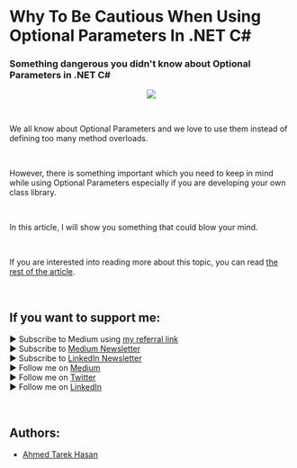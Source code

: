 <link rel="canonical" href="https://www.developmentsimplyput.com/post/dangers-of-using-optional-parameters-in-net-c" />

# Why To Be Cautious When Using Optional Parameters In .NET C#
### Something dangerous you didn't know about Optional Parameters in .NET C#

<p align="center">
  <img src="https://static.wixstatic.com/media/488a99_186184dc6bb44c6790f251a62f6e9ae5~mv2.png">
</p>

<br/>

<p>
We all know about Optional Parameters and we love to use them instead of defining too many method overloads.
</p>

<br/>

<p>
However, there is something important which you need to keep in mind while using Optional Parameters especially if you are developing your own class library.
</p>

<br/>

<p>
In this article, I will show you something that could blow your mind.
</p>

<br/>

If you are interested into reading more about this topic, you can read [the rest of the article][Article]. 

<br/>

## If you want to support me:
▶ Subscribe to Medium using [my referral link][Membership]<br/>
▶ Subscribe to [Medium Newsletter][Subscribe]<br/>
▶ Subscribe to [LinkedIn Newsletter][Newsletter]<br/>
▶ Follow me on [Medium][Blog]<br/>
▶ Follow me on [Twitter][Twitter]<br/>
▶ Follow me on [LinkedIn][LinkedIn]

<br/>

## Authors:
* [Ahmed Tarek Hasan]


[Ahmed Tarek Hasan]: https://medium.com/@eng_ahmed.tarek
[Blog]: https://medium.com/@eng_ahmed.tarek
[Membership]: https://medium.com/@eng_ahmed.tarek/membership
[Subscribe]: https://medium.com/subscribe/@eng_ahmed.tarek
[Twitter]: https://twitter.com/AhmedTarekHasa1
[LinkedIn]: https://www.linkedin.com/in/atarekhasan/
[Friend Links]: https://www.linkedin.com/feed/update/urn:li:activity:6866082670108143616/
[Newsletter]: https://www.linkedin.com/newsletters/development-simply-put-6866647119655247872/
[Article]: https://www.developmentsimplyput.com/post/dangers-of-using-optional-parameters-in-net-c
